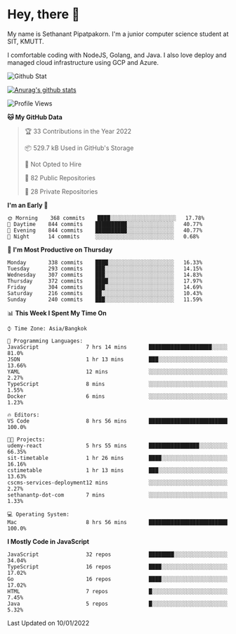 # Hey, there 🙌
My name is Sethanant Pipatpakorn. I'm a junior computer science student at SIT, KMUTT.

I comfortable coding with NodeJS, Golang, and Java. I also love deploy and managed cloud infrastructure using GCP and Azure.

![Github Stat](https://github-profile-summary-cards.vercel.app/api/cards/profile-details?username=thetkpark&theme=dracula)

[![Anurag's github stats](https://github-readme-stats.vercel.app/api?username=thetkpark&count_private=true&show_icons=true&theme=tokyonight)](https://github.com/anuraghazra/github-readme-stats)

<!--START_SECTION:waka-->
![Profile Views](http://img.shields.io/badge/Profile%20Views-8-blue)

**🐱 My GitHub Data** 

> 🏆 33 Contributions in the Year 2022
 > 
> 📦 529.7 kB Used in GitHub's Storage 
 > 
> 🚫 Not Opted to Hire
 > 
> 📜 82 Public Repositories 
 > 
> 🔑 28 Private Repositories  
 > 
**I'm an Early 🐤** 

```text
🌞 Morning    368 commits    ████░░░░░░░░░░░░░░░░░░░░░   17.78% 
🌆 Daytime    844 commits    ██████████░░░░░░░░░░░░░░░   40.77% 
🌃 Evening    844 commits    ██████████░░░░░░░░░░░░░░░   40.77% 
🌙 Night      14 commits     ░░░░░░░░░░░░░░░░░░░░░░░░░   0.68%

```
📅 **I'm Most Productive on Thursday** 

```text
Monday       338 commits    ████░░░░░░░░░░░░░░░░░░░░░   16.33% 
Tuesday      293 commits    ███░░░░░░░░░░░░░░░░░░░░░░   14.15% 
Wednesday    307 commits    ███░░░░░░░░░░░░░░░░░░░░░░   14.83% 
Thursday     372 commits    ████░░░░░░░░░░░░░░░░░░░░░   17.97% 
Friday       304 commits    ███░░░░░░░░░░░░░░░░░░░░░░   14.69% 
Saturday     216 commits    ██░░░░░░░░░░░░░░░░░░░░░░░   10.43% 
Sunday       240 commits    ███░░░░░░░░░░░░░░░░░░░░░░   11.59%

```


📊 **This Week I Spent My Time On** 

```text
⌚︎ Time Zone: Asia/Bangkok

💬 Programming Languages: 
JavaScript               7 hrs 14 mins       ████████████████████░░░░░   81.0% 
JSON                     1 hr 13 mins        ███░░░░░░░░░░░░░░░░░░░░░░   13.66% 
YAML                     12 mins             ░░░░░░░░░░░░░░░░░░░░░░░░░   2.27% 
TypeScript               8 mins              ░░░░░░░░░░░░░░░░░░░░░░░░░   1.55% 
Docker                   6 mins              ░░░░░░░░░░░░░░░░░░░░░░░░░   1.23%

🔥 Editors: 
VS Code                  8 hrs 56 mins       █████████████████████████   100.0%

🐱‍💻 Projects: 
udemy-react              5 hrs 55 mins       ████████████████░░░░░░░░░   66.35% 
sit-timetable            1 hr 26 mins        ████░░░░░░░░░░░░░░░░░░░░░   16.16% 
cstimetable              1 hr 13 mins        ███░░░░░░░░░░░░░░░░░░░░░░   13.63% 
cscms-services-deployment12 mins             ░░░░░░░░░░░░░░░░░░░░░░░░░   2.27% 
sethanantp-dot-com       7 mins              ░░░░░░░░░░░░░░░░░░░░░░░░░   1.33%

💻 Operating System: 
Mac                      8 hrs 56 mins       █████████████████████████   100.0%

```

**I Mostly Code in JavaScript** 

```text
JavaScript               32 repos            ████████░░░░░░░░░░░░░░░░░   34.04% 
TypeScript               16 repos            ████░░░░░░░░░░░░░░░░░░░░░   17.02% 
Go                       16 repos            ████░░░░░░░░░░░░░░░░░░░░░   17.02% 
HTML                     7 repos             █░░░░░░░░░░░░░░░░░░░░░░░░   7.45% 
Java                     5 repos             █░░░░░░░░░░░░░░░░░░░░░░░░   5.32%

```



 Last Updated on 10/01/2022
<!--END_SECTION:waka-->

